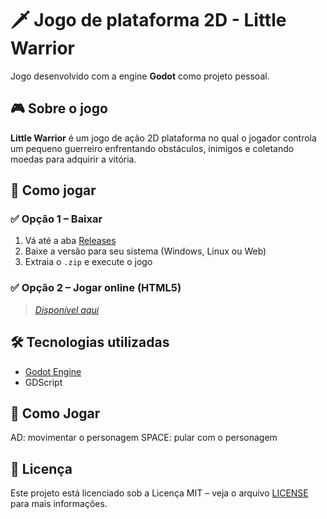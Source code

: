 # 🗡️ Jogo de plataforma 2D - Little Warrior

Jogo desenvolvido com a engine **Godot** como projeto pessoal.

## 🎮 Sobre o jogo

**Little Warrior** é um jogo de ação 2D plataforma no qual o jogador controla um pequeno guerreiro enfrentando obstáculos, inimigos e coletando moedas para adquirir a vitória.

## 🚀 Como jogar

### ✅ Opção 1 – Baixar

1. Vá até a aba [Releases](https://github.com/GabrielSiras/LittleWarrior/releases)
2. Baixe a versão para seu sistema (Windows, Linux ou Web)
3. Extraia o `.zip` e execute o jogo

### ✅ Opção 2 – Jogar online (HTML5)

> *[Disponível aqui](https://sirasdev.itch.io/little-warrior)*

## 🛠️ Tecnologias utilizadas

- [Godot Engine](https://godotengine.org/)
- GDScript

## 📖 Como Jogar

AD: movimentar o personagem
SPACE: pular com o personagem

## 📃 Licença

Este projeto está licenciado sob a Licença MIT – veja o arquivo [LICENSE](LICENSE) para mais informações.